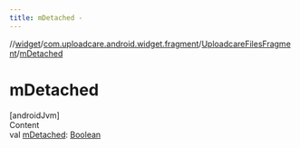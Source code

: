 ```yaml
---
title: mDetached -
---
```

//[widget](../../index.md)/[com.uploadcare.android.widget.fragment](../index.md)/[UploadcareFilesFragment](index.md)/[mDetached](m-detached.md)



# mDetached  
[androidJvm]  
Content  
val [mDetached](m-detached.md): [Boolean](https://kotlinlang.org/api/latest/jvm/stdlib/kotlin/-boolean/index.html)  



